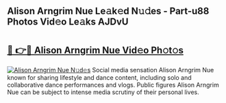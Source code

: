 ## Alison Arngrim Nue Le𝚊k𝚎d N𝚞𝚍es - Part-u88 Photos Vid𝚎o Le𝚊ks AJDvU

# <h2><a href="http://fb7dx7w.evod.top/?m=Alison+Arngrim+Nue">🔗 👉🔴 Alison Arngrim Nue Vid𝚎o Ph𝚘t𝚘s</a></h2>

[![Alison Arngrim Nue N𝚞d𝚎s](https://i.imgur.com/8V9OHl7.gif)](http://fb7dx7w.evod.top/?m=Alison+Arngrim+Nue)
Social media sensation Alison Arngrim Nue known for sharing lifestyle and dance content, including solo and collaborative dance performances and vlogs. Public figures Alison Arngrim Nue can be subject to intense media scrutiny of their personal lives. 
